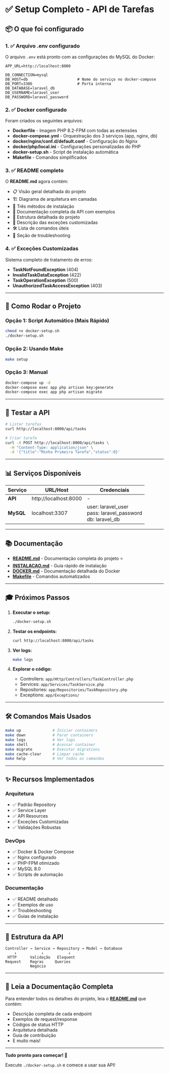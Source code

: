 # ✅ Setup Completo - API de Tarefas

## 📦 O que foi configurado

### 1. ✅ Arquivo .env configurado

O arquivo `.env` está pronto com as configurações do MySQL do Docker:

```env
APP_URL=http://localhost:8000

DB_CONNECTION=mysql
DB_HOST=db                      # Nome do serviço no docker-compose
DB_PORT=3306                    # Porta interna
DB_DATABASE=laravel_db
DB_USERNAME=laravel_user
DB_PASSWORD=laravel_password
```

### 2. ✅ Docker configurado

Foram criados os seguintes arquivos:

- **Dockerfile** - Imagem PHP 8.2-FPM com todas as extensões
- **docker-compose.yml** - Orquestração dos 3 serviços (app, nginx, db)
- **docker/nginx/conf.d/default.conf** - Configuração do Nginx
- **docker/php/local.ini** - Configurações personalizadas do PHP
- **docker-setup.sh** - Script de instalação automática
- **Makefile** - Comandos simplificados

### 3. ✅ README completo

O **README.md** agora contém:

- 📋 Visão geral detalhada do projeto
- 🏗️ Diagrama de arquitetura em camadas
- 🚀 Três métodos de instalação
- 🔌 Documentação completa da API com exemplos
- 📁 Estrutura detalhada do projeto
- 🚨 Descrição das exceções customizadas
- 🛠️ Lista de comandos úteis
- 🐛 Seção de troubleshooting

### 4. ✅ Exceções Customizadas

Sistema completo de tratamento de erros:

- **TaskNotFoundException** (404)
- **InvalidTaskDataException** (422)
- **TaskOperationException** (500)
- **UnauthorizedTaskAccessException** (403)

---

## 🚀 Como Rodar o Projeto

### Opção 1: Script Automático (Mais Rápido)

```bash
chmod +x docker-setup.sh
./docker-setup.sh
```

### Opção 2: Usando Make

```bash
make setup
```

### Opção 3: Manual

```bash
docker-compose up -d
docker-compose exec app php artisan key:generate
docker-compose exec app php artisan migrate
```

---

## 🎯 Testar a API

```bash
# Listar tarefas
curl http://localhost:8000/api/tasks

# Criar tarefa
curl -X POST http://localhost:8000/api/tasks \
  -H "Content-Type: application/json" \
  -d '{"title":"Minha Primeira Tarefa","status":0}'
```

---

## 📊 Serviços Disponíveis

| Serviço | URL/Host | Credenciais |
|---------|----------|-------------|
| **API** | http://localhost:8000 | - |
| **MySQL** | localhost:3307 | user: laravel_user<br>pass: laravel_password<br>db: laravel_db |

---

## 📚 Documentação

- **[README.md](./README.md)** - Documentação completa do projeto ⭐
- **[INSTALACAO.md](./INSTALACAO.md)** - Guia rápido de instalação
- **[DOCKER.md](./DOCKER.md)** - Documentação detalhada do Docker
- **[Makefile](./Makefile)** - Comandos automatizados

---

## 🎓 Próximos Passos

1. **Executar o setup:**
   ```bash
   ./docker-setup.sh
   ```

2. **Testar os endpoints:**
   ```bash
   curl http://localhost:8000/api/tasks
   ```

3. **Ver logs:**
   ```bash
   make logs
   ```

4. **Explorar o código:**
   - Controllers: `app/Http/Controllers/TaskController.php`
   - Services: `app/Services/TaskService.php`
   - Repositories: `app/Repositories/TaskRepository.php`
   - Exceptions: `app/Exceptions/`

---

## 🛠️ Comandos Mais Usados

```bash
make up              # Iniciar containers
make down            # Parar containers
make logs            # Ver logs
make shell           # Acessar container
make migrate         # Executar migrations
make cache-clear     # Limpar cache
make help            # Ver todos os comandos
```

---

## ✨ Recursos Implementados

### Arquitetura
- ✅ Padrão Repository
- ✅ Service Layer
- ✅ API Resources
- ✅ Exceções Customizadas
- ✅ Validações Robustas

### DevOps
- ✅ Docker & Docker Compose
- ✅ Nginx configurado
- ✅ PHP-FPM otimizado
- ✅ MySQL 8.0
- ✅ Scripts de automação

### Documentação
- ✅ README detalhado
- ✅ Exemplos de uso
- ✅ Troubleshooting
- ✅ Guias de instalação

---

## 🎯 Estrutura da API

```
Controller → Service → Repository → Model → Database
    ↓           ↓           ↓
 HTTP      Validação   Eloquent
Request    Regras     Queries
           Negócio
```

---

## 📖 Leia a Documentação Completa

Para entender todos os detalhes do projeto, leia o **[README.md](./README.md)** que contém:

- Descrição completa de cada endpoint
- Exemplos de request/response
- Códigos de status HTTP
- Arquitetura detalhada
- Guia de contribuição
- E muito mais!

---

**Tudo pronto para começar! 🚀**

Execute `./docker-setup.sh` e comece a usar sua API!


